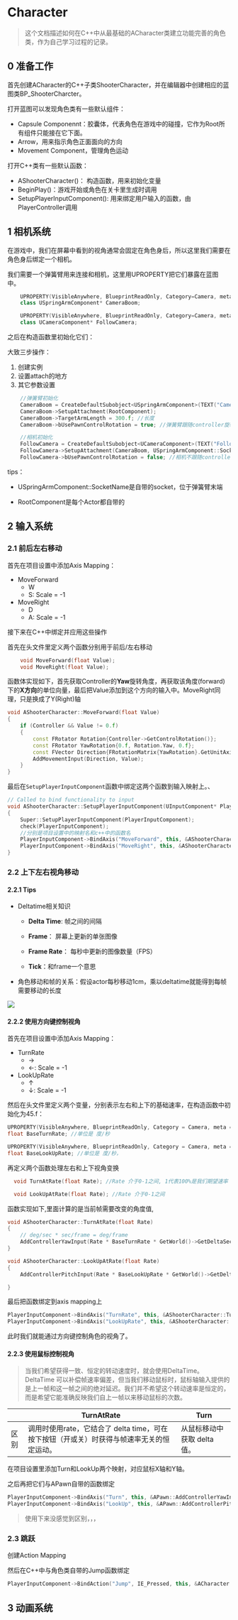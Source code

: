 # Character

> 这个文档描述如何在C++中从最基础的ACharacter类建立功能完善的角色类，作为自己学习过程的记录。

## 0 准备工作

首先创建ACharacter的C++子类ShooterCharacter，并在编辑器中创建相应的蓝图类BP_ShooterCharcter。

打开蓝图可以发现角色类有一些默认组件：

- Capsule Componennt：胶囊体，代表角色在游戏中的碰撞，它作为Root所有组件只能接在它下面。
- Arrow，用来指示角色正面面向的方向
- Movement Component，管理角色运动

打开C++类有一些默认函数：

- AShooterCharacter()： 构造函数，用来初始化变量
- BeginPlay()：游戏开始或角色在关卡里生成时调用
- SetupPlayerInputComponent(): 用来绑定用户输入的函数，由PlayerController调用

## 1 相机系统

在游戏中，我们在屏幕中看到的视角通常会固定在角色身后，所以这里我们需要在角色身后绑定一个相机。

我们需要一个弹簧臂用来连接和相机，这里用UPROPERTY把它们暴露在蓝图中。

```c++
	UPROPERTY(VisibleAnywhere, BlueprintReadOnly, Category=Camera, meta = (AllowPrivateAccess = "true"))
	class USpringArmComponent* CameraBoom;

	UPROPERTY(VisibleAnywhere, BlueprintReadOnly, Category=Camera, meta = (AllowPrivateAccess = "true"))
	class UCameraComponent* FollowCamera;
```

之后在构造函数里初始化它们：

大致三步操作：

1. 创建实例
2. 设置attach的地方
3. 其它参数设置

```c++
	//弹簧臂初始化
	CameraBoom = CreateDefaultSubobject<USpringArmComponent>(TEXT("CameraBoom"));
	CameraBoom->SetupAttachment(RootComponent);
	CameraBoom->TargetArmLength = 300.f; //长度
	CameraBoom->bUsePawnControlRotation = true; //弹簧臂跟随controller旋转

	//相机初始化
	FollowCamera = CreateDefaultSubobject<UCameraComponent>(TEXT("FollowCamera222"));
	FollowCamera->SetupAttachment(CameraBoom, USpringArmComponent::SocketName);
	FollowCamera->bUsePawnControlRotation = false; //相机不跟随controller旋转
```

tips：

- USpringArmComponent::SocketName是自带的socket，位于弹簧臂末端

- RootComponent是每个Actor都自带的

## 2 输入系统

### 2.1 前后左右移动

首先在项目设置中添加Axis Mapping：

- MoveForward
  - W
  - S: Scale = -1
- MoveRight
  - D
  - A: Scale = -1

接下来在C++中绑定并应用这些操作

首先在头文件里定义两个函数分别用于前后/左右移动

```c++
	void MoveForward(float Value);
	void MoveRight(float Value);
```

函数体实现如下，首先获取Controller的**Yaw**旋转角度，再获取该角度(forward)下的**X方向**的单位向量，最后把Value添加到这个方向的输入中。MoveRight同理，只是换成了Y(Right)轴

```c++
void AShooterCharacter::MoveForward(float Value)
{
	if (Controller && Value != 0.f)
	{
		const FRotator Rotation{Controller->GetControlRotation()};
		const FRotator YawRotation{0.f, Rotation.Yaw, 0.f};
		const FVector Direction{FRotationMatrix{YawRotation}.GetUnitAxis(EAxis::X)};
		AddMovementInput(Direction, Value);
	}
}
```

最后在`SetupPlayerInputComponent`函数中绑定这两个函数到输入映射上。、

```c++
// Called to bind functionality to input
void AShooterCharacter::SetupPlayerInputComponent(UInputComponent* PlayerInputComponent)
{
	Super::SetupPlayerInputComponent(PlayerInputComponent);
	check(PlayerInputComponent);
	//分别是项目设置中的映射名和c++中的函数名
	PlayerInputComponent->BindAxis("MoveForward", this, &AShooterCharacter::MoveForward);
	PlayerInputComponent->BindAxis("MoveRight", this, &AShooterCharacter::MoveRight);
}
```



### 2.2 上下左右视角移动

#### 2.2.1 Tips

- Deltatime相关知识

  - **Delta Time**: 帧之间的间隔

  - **Frame**： 屏幕上更新的单张图像

  - **Frame Rate**： 每秒中更新的图像数量（FPS）

  - **Tick**：和frame一个意思

-  角色移动和帧的关系：假设actor每秒移动1cm，乘以deltatime就能得到每帧需要移动的长度

![](./imgs/Deltatime.png)

#### 2.2.2 使用方向键控制视角

首先在项目设置中添加Axis Mapping：

- TurnRate
  - →
  - ←: Scale = -1
- LookUpRate
  - ↑
  - ↓: Scale = -1

然后在头文件里定义两个变量，分别表示左右和上下的基础速率，在构造函数中初始化为45.f：

```c++
UPROPERTY(VisibleAnywhere, BlueprintReadOnly, Category = Camera, meta = (AllowPrivateAccess = "true"))
float BaseTurnRate; //单位是 度/秒

UPROPERTY(VisibleAnywhere, BlueprintReadOnly, Category = Camera, meta = (AllowPrivateAccess = "true"))
float BaseLookUpRate; //单位是 度/秒，
```

再定义两个函数处理左右和上下视角变换

```c++
  void TurnAtRate(float Rate); //Rate 介于0-1之间, 1代表100%是我们期望速率

  void LookUpAtRate(float Rate); //Rate 介于0-1之间
```

函数实现如下,里面计算的是当前帧需要改变的角度值,

```c++
void AShooterCharacter::TurnAtRate(float Rate)
{
	// deg/sec * sec/frame = deg/frame
	AddControllerYawInput(Rate * BaseTurnRate * GetWorld()->GetDeltaSeconds());
}

void AShooterCharacter::LookUpAtRate(float Rate)
{
	AddControllerPitchInput(Rate * BaseLookUpRate * GetWorld()->GetDeltaSeconds());

}
```

最后把函数绑定到axis mapping上

```c++
PlayerInputComponent->BindAxis("TurnRate", this, &AShooterCharacter::TurnAtRate);
PlayerInputComponent->BindAxis("LookUpRate", this, &AShooterCharacter::LookUpAtRate);
```

此时我们就能通过方向键控制角色的视角了。

#### 2.2.3 使用鼠标控制视角

> 当我们希望获得一致、恒定的转动速度时，就会使用DeltaTime。DeltaTime 可以补偿帧速率偏差，但当我们移动鼠标时，鼠标轴输入提供的是上一帧和这一帧之间的绝对延迟。我们并不希望这个转动速率是恒定的，而是希望它能准确反映我们自上一帧以来移动鼠标的次数。

|      | TurnAtRate                                                   | Turn                        |
| ---- | ------------------------------------------------------------ | --------------------------- |
| 区别 | 调用时使用rate，它结合了 delta time，可在按下按钮（开或关）时获得与帧速率无关的恒定运动。 | 从鼠标移动中获取 delta 值。 |

在项目设置里添加Turn和LookUp两个映射，对应鼠标X轴和Y轴。

之后再把它们与APawn自带的函数绑定

```c++
PlayerInputComponent->BindAxis("Turn", this, &APawn::AddControllerYawInput);
PlayerInputComponent->BindAxis("LookUp", this, &APawn::AddControllerPitchInput);
```

> 使用下来没感觉到区别，，，

### 2.3 跳跃

创建Action Mapping

然后在C++中与角色类自带的Jump函数绑定

```c++
PlayerInputComponent->BindAction("Jump", IE_Pressed, this, &ACharacter::Jump);
```

## 3 动画系统

